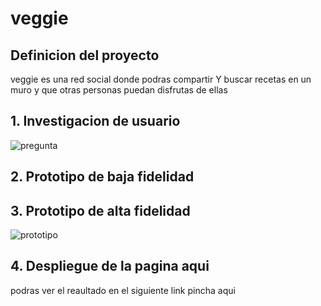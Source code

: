 # veggie

## Definicion del proyecto

veggie es una red social donde podras compartir Y buscar  recetas en un muro y que  otras personas puedan disfrutas de ellas


## 1. Investigacion de usuario 
![pregunta](imgReadme/readme.png)

## 2. Prototipo de baja fidelidad 
## 3. Prototipo de alta fidelidad 
![prototipo](imgReadme/figma.png)
## 4. Despliegue de la pagina aqui
podras ver el reaultado en el siguiente link pincha aqui 



